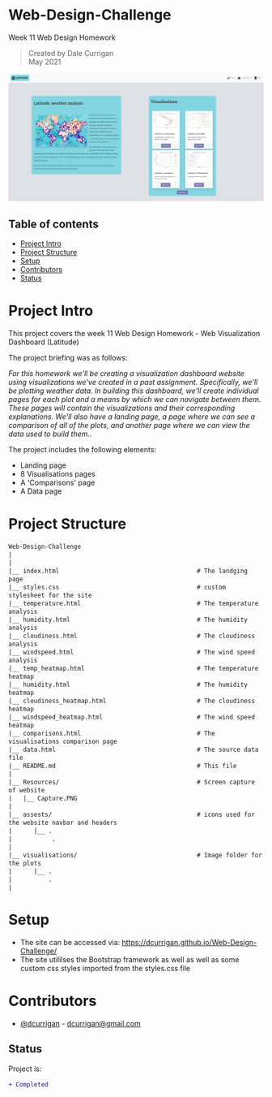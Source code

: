 # Web-Design-Challenge
Week 11 Web Design Homework

> Created by Dale Currigan  
> May 2021  
  
![Web](/Resources/Capture.PNG)    

## Table of contents  
* [Project Intro](#Project-Intro)  
* [Project Structure](#Project-Structure)  
* [Setup](#Setup)  
* [Contributors](#Contributors)  
* [Status](#Status)  

# Project Intro
This project covers the week 11 Web Design Homework - Web Visualization Dashboard (Latitude)
  
The project briefing was as follows:  
  
*For this homework we'll be creating a visualization dashboard website using visualizations we've created in a past assignment. Specifically, we'll be plotting weather data.
In building this dashboard, we'll create individual pages for each plot and a means by which we can navigate between them. These pages will contain the visualizations and their corresponding explanations. We'll also have a landing page, a page where we can see a comparison of all of the plots, and another page where we can view the data used to build them..* 

The project includes the following elements:  
   - Landing page  
   - 8 Visualisations pages  
   - A 'Comparisons' page  
   - A Data page  

  
# Project Structure  
```
Web-Design-Challenge   
|  
|    
|__ index.html                                      # The landging page
|__ styles.css                                      # custom stylesheet for the site
|__ temperature.html                                # The temperature analysis 
|__ humidity.html                                   # The humidity analysis 
|__ cloudiness.html                                 # The cloudiness analysis  
|__ windspeed.html                                  # The wind speed analysis   
|__ temp_heatmap.html                               # The temperature heatmap  
|__ humidity.html                                   # The humidity heatmap 
|__ cloudiness_heatmap.html                         # The cloudiness heatmap 
|__ windspeed_heatmap.html                          # The wind speed heatmap
|__ comparisons.html                                # The visualisations comparison page 
|__ data.html                                       # The source data file 
|__ README.md                                       # This file 
|
|__ Resources/                                      # Screen capture of website  
|   |__ Capture.PNG                    
|
|__ assests/                                        # icons used for the website navbar and headers      
|      |__ .
|           . 
|
|__ visualisations/                                 # Image folder for the plots
|      |__ .
|          .                     
|     

``` 
  
# Setup 
  
* The site can be accessed via: https://dcurrigan.github.io/Web-Design-Challenge/  
* The site utililses the Bootstrap framework as well as well as some custom css styles imported from the styles.css file

  
    
# Contributors  
- [@dcurrigan](https://github.com/dcurrigan) - <dcurrigan@gmail.com>


## Status
Project is: 
````diff 
+ Completed
````
